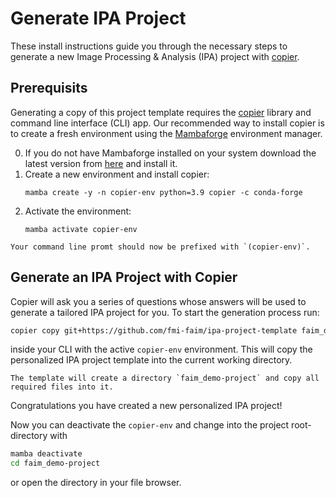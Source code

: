 # Generate IPA Project
These install instructions guide you through the necessary steps to generate a new Image Processing & Analysis (IPA) project with [copier](https://copier.readthedocs.io/en/stable/).

## Prerequisits
Generating a copy of this project template requires the [copier](https://copier.readthedocs.io/en/stable/) library and command line interface (CLI) app.
Our recommended way to install copier is to create a fresh environment using the [Mambaforge](https://conda-forge.org/miniforge/) environment manager.

0. If you do not have Mambaforge installed on your system download the latest version from [here](https://conda-forge.org/miniforge/) and install it.
1. Create a new environment and install copier:</br>
    ```
    mamba create -y -n copier-env python=3.9 copier -c conda-forge
    ```
2. Activate the environment:</br>
    ```
    mamba activate copier-env
    ```

```{note}
Your command line promt should now be prefixed with `(copier-env)`.
```

## Generate an IPA Project with Copier
Copier will ask you a series of questions whose answers will be used to generate a tailored IPA project for you.
To start the generation process run:

```bash
copier copy git+https://github.com/fmi-faim/ipa-project-template faim_demo-project
```

inside your CLI with the active `copier-env` environment.
This will copy the personalized IPA project template into the current working directory.

```{note}
The template will create a directory `faim_demo-project` and copy all required files into it.
```

Congratulations you have created a new personalized IPA project!

Now you can deactivate the `copier-env` and change into the project root-directory with

```bash
mamba deactivate
cd faim_demo-project
```

or open the directory in your file browser.
